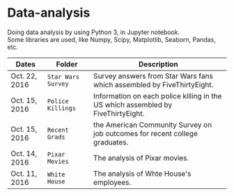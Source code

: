 # Data-analysis
Doing data analysis by using Python 3, in Jupyter notebook.  
Some libraries are used, like Numpy, Scipy, Matplotlib, Seaborn, Pandas, etc.

Dates | Folder | Description
------|--------|--------------
Oct. 22, 2016 | `Star Wars Survey` | Survey answers from Star Wars fans which assembled by FiveThirtyEight.
Oct. 15, 2016 | `Police Killings` | Information on each police killing in the US which assembled by FiveThirtyEight.
Oct. 15, 2016 | `Recent Grads` | the American Community Survey on job outcomes for recent college graduates.
Oct. 14, 2016 | `Pixar Movies` | The analysis of Pixar movies.
Oct. 11, 2016 | `White House` | The analysis of Whte House's employees.
